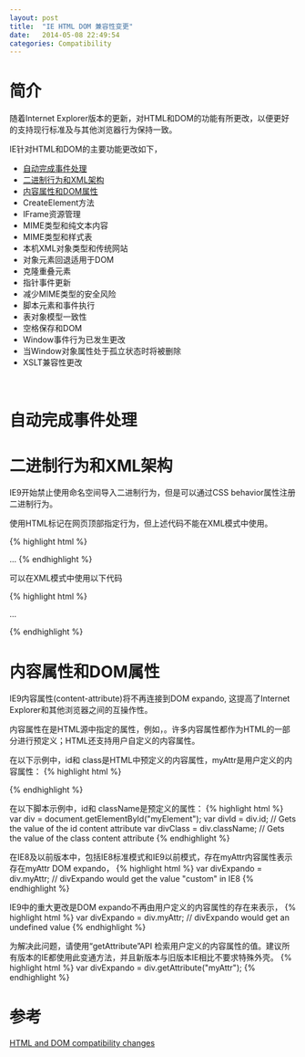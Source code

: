 ```yaml
---
layout: post
title:  "IE HTML DOM 兼容性变更"
date:   2014-05-08 22:49:54
categories: Compatibility
---
```


# 简介
随着Internet Explorer版本的更新，对HTML和DOM的功能有所更改，以便更好的支持现行标准及与其他浏览器行为保持一致。

IE针对HTML和DOM的主要功能更改如下，

+   [自动完成事件处理](#auto-complete)
+   [二进制行为和XML架构](#binary-behavior)
+   [内容属性和DOM属性](#content-attribute)
+   CreateElement方法
+   IFrame资源管理
+   MIME类型和纯文本内容
+   MIME类型和样式表
+   本机XML对象类型和传统网站
+   对象元素回退适用于DOM
+   克隆重叠元素
+   指针事件更新
+   减少MIME类型的安全风险
+   脚本元素和事件执行
+   表对象模型一致性
+   空格保存和DOM
+   Window事件行为已发生更改
+   当Window对象属性处于孤立状态时将被删除
+   XSLT兼容性更改 

<br/>

# 自动完成事件处理 <a name="auto-complete"></a>



# 二进制行为和XML架构 <a name="binary-behavior"></a>

IE9开始禁止使用命名空间导入二进制行为，但是可以通过CSS behavior属性注册二进制行为。

使用HTML标记在网页顶部指定行为，但上述代码不能在XML模式中使用。

{% highlight html %}
<html xmlns:myNamespace>
  <?import namespace="myNamespace" implementation = "my.htc">
  ...
  <myNamespace:calendar/>
{% endhighlight %}

可以在XML模式中使用以下代码

{% highlight html %}
<style>
.calendar {
  -ms-behavior: url(my.htc);
}
</style>
...
<div class="calendar"></div>
{% endhighlight %}

# 内容属性和DOM属性

IE9内容属性(content-attribute)将不再连接到DOM expando, 这提高了Internet Explorer和其他浏览器之间的互操作性。

内容属性在是HTML源中指定的属性，例如，<element attribute1="value" attribute2="value">。许多内容属性都作为HTML的一部分进行预定义；HTML还支持用户自定义的内容属性。

在以下示例中，id和 class是HTML中预定义的内容属性，myAttr是用户定义的内容属性：
{% highlight html %}
<div id="myElement" class="b" myAttr="custom"></div>
{% endhighlight %}

在以下脚本示例中，id和 className是预定义的属性： 
{% highlight html %}
var div = document.getElementById("myElement");
var divId = div.id; // Gets the value of the id content attribute
var divClass = div.className; // Gets the value of the class content attribute
{% endhighlight %}

在IE8及以前版本中，包括IE8标准模式和IE9以前模式，存在myAttr内容属性表示存在myAttr DOM expando，
{% highlight html %}
var divExpando = div.myAttr; // divExpando would get the value "custom" in IE8
{% endhighlight %}

IE9中的重大更改是DOM expando不再由用户定义的内容属性的存在来表示，
{% highlight html %}
var divExpando = div.myAttr; // divExpando would get an undefined value
{% endhighlight %}

为解决此问题，请使用“getAttribute”API 检索用户定义的内容属性的值。建议所有版本的IE都使用此变通方法，并且新版本与旧版本IE相比不要求特殊外壳。 
{% highlight html %}
var divExpando = div.getAttribute("myAttr");
{% endhighlight %}

# 参考
[HTML and DOM compatibility changes](http://msdn.microsoft.com/en-us/library/ie/dn467850%28v=vs.85%29.aspx)